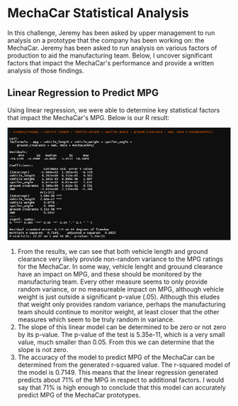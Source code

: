 # MechaCar Statistical Analysis
In this challenge, Jeremy has been asked by upper management to run analysis on a prototype that the company has been working on: the MechaCar. Jeremy has been asked to run analysis on various factors of production to aid the manufacturing team. Below, I uncover significant factors that impact the MechaCar's performance and provide a written analysis of those findings.

## Linear Regression to Predict MPG 
Using linear regression, we were able to determine key statistical factors that impact the MechaCar's MPG. Below is our R result:

![](Images/Deliverable1.PNG)

1. From the results, we can see that both vehicle length and ground clearance very likely provide non-random variance to the MPG ratings for the MechaCar. In some way, vehicle lenght and grouund clearance have an impact on MPG, and these should be monitored by the manufacturing team. Every other measure seems to only provide random variance, or no measureable impact on MPG, although vehicle weight is just outside a significant p-value (.05). Although this eludes that weight only provides random variance, perhaps the manufacturing team should continue to monitor weight, at least closer that the other measures which seem to be truly random in variance.
2. The slope of this linear model can be determined to be zero or not zero by its p-value. The p-value of the test is 5.35e-11, which is a very small value, much smaller than 0.05. From this we can determine that the slope is not zero. 
3. The accuracy of the model to predict MPG of the MechaCar can be determined from the generated r-squared value. The r-squared model of the model is 0.7149. This means that the linear regression generated predicts about 71% of the MPG in respect to additional factors. I would say that 71% is high enough to conclude that this model can accurately predict MPG of the MechaCar prototypes.

 
